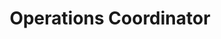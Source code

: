 ---
name: Spencer Miskoviak
email: sjmiskov@mtu.edu
title: Operations Coordinator
photo: sjmiskov.jpg
bio: Hi! I'm a senior computer science student at Michigan Tech interested in
  technology and entrepreneurship. I was drawn to software because of the
  low overhead needed to constantly build something new, iterate, and expand
  on projects. I've joined the Alley team in hopes of expanding my
  experience with making beyond computers, collaborate and learn from others,
  and hopefully create a space that I wish would have been available to me throughout
  my entire college exerpience.
---